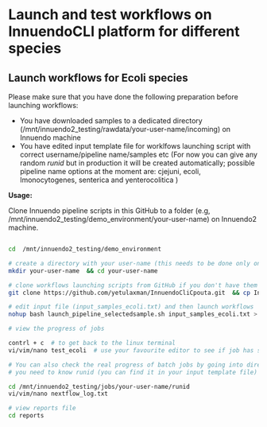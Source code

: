
# Launch and test workflows on InnuendoCLI platform for different species


## Launch workflows for Ecoli species

Please make sure that you have done the following preparation before launching workflows:

- You have downloaded samples to a dedicated directory (/mnt/innuendo2_testing/rawdata/your-user-name/incoming) on Innuendo machine
- You have edited input template file for worklfows launching script with correct username/pipeline name/samples etc (For now you can give any random *runid* but in production it will be created automatically; possible pipeline name options at the moment are: cjejuni, ecoli, lmonocytogenes, senterica  and yenterocolitica ) 


**Usage:**

Clone Innuendo pipeline scripts in this GitHub to a folder (e.g, /mnt/innuendo2_testing/demo_environment/your-user-name) on Innuendo2 machine. 

```bash

cd  /mnt/innuendo2_testing/demo_environment 

# create a directory with your user-name (this needs to be done only once)
mkdir your-user-name  && cd your-user-name 

# clone workflows launching scripts from GitHub if you don't have them already
git clone https://github.com/yetulaxman/InnuendoCliCpouta.git  && cp InnuendoCliCpouta/* .

# edit input file (input_samples_ecoli.txt) and then launch workflows
nohup bash launch_pipeline_selectedsample.sh input_samples_ecoli.txt > test_ecoli &

# view the progress of jobs

contrl + c  # to get back to the linux terminal
vi/vim/nano test_ecoli  # use your favourite editor to see if job has started

# You can also check the real progress of batch jobs by going into directory where job is running
# you need to know runid (you can find it in your input template file)  specific to your run.

cd /mnt/innuendo2_testing/jobs/your-user-name/runid 
vi/vim/nano nextflow_log.txt

# view reports file 
cd reports
